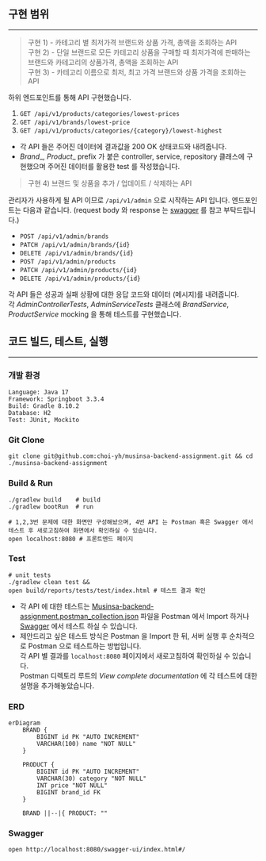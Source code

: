 ## 구현 범위

---

> 구현 1) - 카테고리 별 최저가격 브랜드와 상품 가격, 총액을 조회하는 API  
> 구현 2) - 단일 브랜드로 모든 카테고리 상품을 구매할 때 최저가격에 판매하는 브랜드와 카테고리의 상품가격, 총액을 조회하는 API  
> 구현 3) - 카테고리 이름으로 최저, 최고 가격 브랜드와 상품 가격을 조회하는 API

하위 엔드포인트를 통해 API 구현했습니다.

1. `GET /api/v1/products/categories/lowest-prices`
2. `GET /api/v1/brands/lowest-price`
3. `GET /api/v1/products/categories/{category}/lowest-highest`

* 각 API 들은 주어진 데이터에 결과값을 200 OK 상태코드와 내려줍니다.
* _Brand__, _Product__ prefix 가 붙은 controller, service, repository 클래스에 구현했으며 주어진 데이터를 활용한 test 를 작성했습니다.

> 구현 4) 브랜드 및 상품을 추가 / 업데이트 / 삭제하는 API

관리자가 사용하게 될 API 이므로 `/api/v1/admin` 으로 시작하는 API 입니다. 엔드포인트는 다음과 같습니다. (request body 와 response 는 [swagger](#swagger) 를 참고 부탁드립니다.)

* `POST /api/v1/admin/brands`
* `PATCH /api/v1/admin/brands/{id}`
* `DELETE /api/v1/admin/brands/{id}`
* `POST /api/v1/admin/products`
* `PATCH /api/v1/admin/products/{id}`
* `DELETE /api/v1/admin/products/{id}`

각 API 들은 성공과 실패 상황에 대한 응답 코드와 데이터 (메시지)를 내려줍니다.  
각 _AdminControllerTests_, _AdminServiceTests_ 클래스에 _BrandService_, _ProductService_ mocking 을 통해 테스트를 구현했습니다.

## 코드 빌드, 테스트, 실행

---

### 개발 환경

```
Language: Java 17
Framework: Springboot 3.3.4
Build: Gradle 8.10.2
Database: H2
Test: JUnit, Mockito
```

### Git Clone

```
git clone git@github.com:choi-yh/musinsa-backend-assignment.git && cd ./musinsa-backend-assignment
```

### Build & Run

```
./gradlew build    # build
./gradlew bootRun  # run

# 1,2,3번 문제에 대한 화면만 구성해놨으며, 4번 API 는 Postman 혹은 Swagger 에서 테스트 후 새로고침하여 화면에서 확인하실 수 있습니다.
open localhost:8080 # 프론트엔드 페이지
```

### Test

```
# unit tests
./gradlew clean test &&
open build/reports/tests/test/index.html # 테스트 결과 확인
```

* 각 API 에 대한 테스트는 [Musinsa-backend-assignment.postman_collection.json](Musinsa-backend-assignment.postman_collection.json) 파일을 Postman 에서 Import 하거나
  [Swagger](#swagger) 에서 테스트 하실 수 있습니다.
* 제안드리고 싶은 테스트 방식은 Postman 을 Import 한 뒤, 서버 실행 후 순차적으로 Postman 으로 테스트하는 방법입니다.   
  각 API 별 결과를 `localhost:8080` 페이지에서 새로고침하여 확인하실 수 있습니다.   
  Postman 디렉토리 루트의 _View complete documentation_ 에 각 테스트에 대한 설명을 추가해놓았습니다.

### ERD

```mermaid
erDiagram
    BRAND {
        BIGINT id PK "AUTO INCREMENT"
        VARCHAR(100) name "NOT NULL"
    }

    PRODUCT {
        BIGINT id PK "AUTO INCREMENT"
        VARCHAR(30) category "NOT NULL"
        INT price "NOT NULL"
        BIGINT brand_id FK
    }

    BRAND ||--|{ PRODUCT: ""
```

### Swagger

```
open http://localhost:8080/swagger-ui/index.html#/
```
